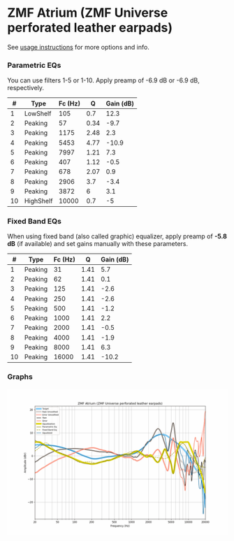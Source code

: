 # ZMF Atrium (ZMF Universe perforated leather earpads)
See [usage instructions](https://github.com/jaakkopasanen/AutoEq#usage) for more options and info.

### Parametric EQs
You can use filters 1-5 or 1-10. Apply preamp of -6.9 dB or -6.9 dB, respectively.

|   # | Type      |   Fc (Hz) |    Q |   Gain (dB) |
|-----|-----------|-----------|------|-------------|
|   1 | LowShelf  |       105 | 0.7  |        12.3 |
|   2 | Peaking   |        57 | 0.34 |        -9.7 |
|   3 | Peaking   |      1175 | 2.48 |         2.3 |
|   4 | Peaking   |      5453 | 4.77 |       -10.9 |
|   5 | Peaking   |      7997 | 1.21 |         7.3 |
|   6 | Peaking   |       407 | 1.12 |        -0.5 |
|   7 | Peaking   |       678 | 2.07 |         0.9 |
|   8 | Peaking   |      2906 | 3.7  |        -3.4 |
|   9 | Peaking   |      3872 | 6    |         3.1 |
|  10 | HighShelf |     10000 | 0.7  |        -5   |

### Fixed Band EQs
When using fixed band (also called graphic) equalizer, apply preamp of **-5.8 dB** (if available) and set gains manually with these parameters.

|   # | Type    |   Fc (Hz) |    Q |   Gain (dB) |
|-----|---------|-----------|------|-------------|
|   1 | Peaking |        31 | 1.41 |         5.7 |
|   2 | Peaking |        62 | 1.41 |         0.1 |
|   3 | Peaking |       125 | 1.41 |        -2.6 |
|   4 | Peaking |       250 | 1.41 |        -2.6 |
|   5 | Peaking |       500 | 1.41 |        -1.2 |
|   6 | Peaking |      1000 | 1.41 |         2.2 |
|   7 | Peaking |      2000 | 1.41 |        -0.5 |
|   8 | Peaking |      4000 | 1.41 |        -1.9 |
|   9 | Peaking |      8000 | 1.41 |         6.3 |
|  10 | Peaking |     16000 | 1.41 |       -10.2 |

### Graphs
![](./ZMF%20Atrium%20(ZMF%20Universe%20perforated%20leather%20earpads).png)
